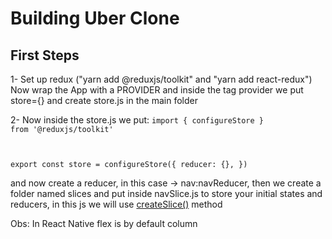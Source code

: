 <h1>Building Uber Clone</h1>

<h2>First Steps</h2>

1- Set up redux ("yarn add @reduxjs/toolkit" and "yarn add react-redux")
   Now wrap the App with a PROVIDER and inside the tag provider we put store={} and create store.js in the main folder

2- Now inside the store.js we put:
<code>import { configureStore } from '@reduxjs/toolkit'

export const store = configureStore({
  reducer: {},
})</code>

and now create a reducer, in this case ->  nav:navReducer, then we create a folder named slices and put inside navSlice.js to store your initial states and reducers,
in this js we will use <a href="https://redux-toolkit.js.org/api/createSlice">createSlice()</a> method

Obs: In React Native flex is by default column
